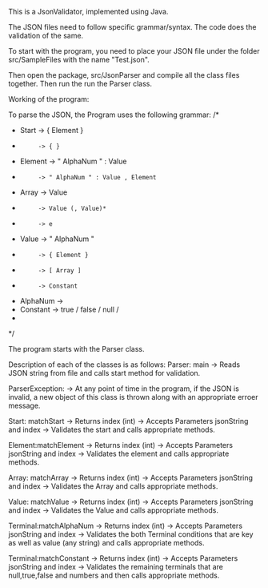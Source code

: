 This is a JsonValidator, implemented using Java.

The JSON files need to follow specific grammar/syntax. 
The code does the validation of the same.

To start with the program, you need to place your JSON file under the folder src/SampleFiles with the name "Test.json".

Then open the package, src/JsonParser and compile all the class files together. 
Then run the run the Parser class.

Working of the program:

To parse the JSON, the Program uses the following grammar:
/*
 * Start 	-> { Element }
 * 			-> { }	
 * Element 	-> " AlphaNum " : Value
 * 			-> " AlphaNum " : Value , Element
 * Array 	-> Value
 * 			-> Value (, Value)*
 * 			-> e
 * Value 	-> " AlphaNum "
 * 			-> { Element }
 * 			-> [ Array ]
 * 			-> Constant 
 * AlphaNum -> <String>
 * Constant	-> true / false / null / <Number>	
 * 
 */

The program starts with the Parser class. 

Description of each of the classes is as follows:
Parser:	main		 -> Reads JSON string from file and calls start method for validation.

ParserException:	 -> At any point of time in the program, if the JSON is invalid, a new object of this class is thrown along with an appropriate erroer message.

Start:	matchStart	 -> Returns index (int)
			 -> Accepts Parameters jsonString and index
			 -> Validates the start and calls appropriate methods.

Element:matchElement	 -> Returns index (int)
			 -> Accepts Parameters jsonString and index
			 -> Validates the element and calls appropriate methods.

Array:	matchArray	 -> Returns index (int)
			 -> Accepts Parameters jsonString and index
			 -> Validates the Array and calls appropriate methods.

Value:	matchValue	 -> Returns index (int)
			 -> Accepts Parameters jsonString and index
			 -> Validates the Value and calls appropriate methods.

Terminal:matchAlphaNum	 -> Returns index (int)
			 -> Accepts Parameters jsonString and index
			 -> Validates the both Terminal conditions that are key as well as value (any string) and calls appropriate methods.

Terminal:matchConstant	 -> Returns index (int)
			 -> Accepts Parameters jsonString and index
			 -> Validates the remaining terminals that are null,true,false and numbers and then calls appropriate methods.

